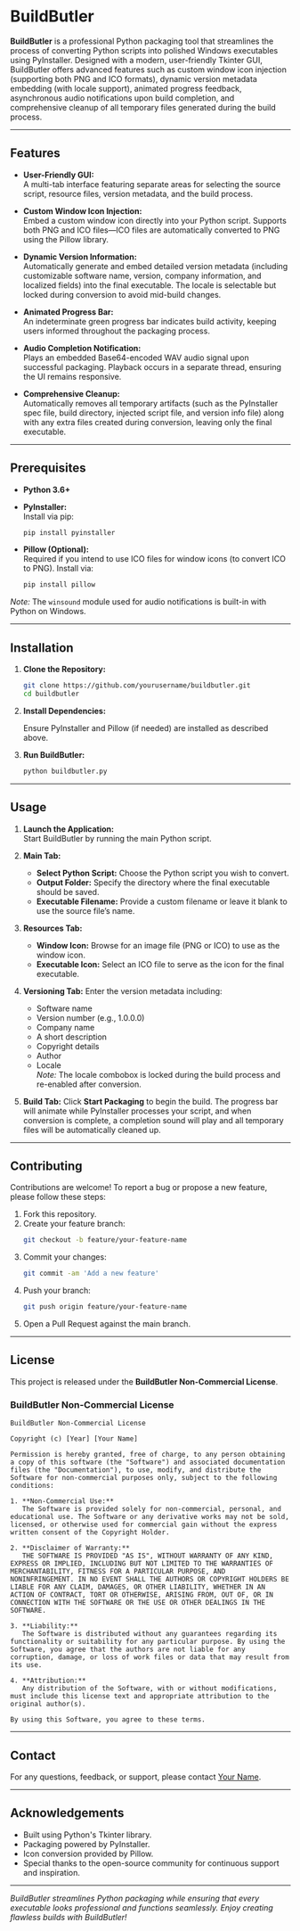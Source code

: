 # BuildButler

**BuildButler** is a professional Python packaging tool that streamlines the process of converting Python scripts into polished Windows executables using PyInstaller. Designed with a modern, user-friendly Tkinter GUI, BuildButler offers advanced features such as custom window icon injection (supporting both PNG and ICO formats), dynamic version metadata embedding (with locale support), animated progress feedback, asynchronous audio notifications upon build completion, and comprehensive cleanup of all temporary files generated during the build process.

---

## Features

- **User-Friendly GUI:**  
  A multi-tab interface featuring separate areas for selecting the source script, resource files, version metadata, and the build process.

- **Custom Window Icon Injection:**  
  Embed a custom window icon directly into your Python script. Supports both PNG and ICO files—ICO files are automatically converted to PNG using the Pillow library.

- **Dynamic Version Information:**  
  Automatically generate and embed detailed version metadata (including customizable software name, version, company information, and localized fields) into the final executable. The locale is selectable but locked during conversion to avoid mid-build changes.

- **Animated Progress Bar:**  
  An indeterminate green progress bar indicates build activity, keeping users informed throughout the packaging process.

- **Audio Completion Notification:**  
  Plays an embedded Base64-encoded WAV audio signal upon successful packaging. Playback occurs in a separate thread, ensuring the UI remains responsive.

- **Comprehensive Cleanup:**  
  Automatically removes all temporary artifacts (such as the PyInstaller spec file, build directory, injected script file, and version info file) along with any extra files created during conversion, leaving only the final executable.

---

## Prerequisites

- **Python 3.6+**

- **PyInstaller:**  
  Install via pip:
  ```bash
  pip install pyinstaller
  ```

- **Pillow (Optional):**  
  Required if you intend to use ICO files for window icons (to convert ICO to PNG). Install via:
  ```bash
  pip install pillow
  ```

*Note:* The `winsound` module used for audio notifications is built-in with Python on Windows.

---

## Installation

1. **Clone the Repository:**
   ```bash
   git clone https://github.com/yourusername/buildbutler.git
   cd buildbutler
   ```

2. **Install Dependencies:**

   Ensure PyInstaller and Pillow (if needed) are installed as described above.

3. **Run BuildButler:**
   ```bash
   python buildbutler.py
   ```

---

## Usage

1. **Launch the Application:**  
   Start BuildButler by running the main Python script.

2. **Main Tab:**
   - **Select Python Script:** Choose the Python script you wish to convert.
   - **Output Folder:** Specify the directory where the final executable should be saved.
   - **Executable Filename:** Provide a custom filename or leave it blank to use the source file’s name.

3. **Resources Tab:**
   - **Window Icon:** Browse for an image file (PNG or ICO) to use as the window icon.
   - **Executable Icon:** Select an ICO file to serve as the icon for the final executable.

4. **Versioning Tab:**
   Enter the version metadata including:
   - Software name
   - Version number (e.g., 1.0.0.0)
   - Company name
   - A short description
   - Copyright details
   - Author
   - Locale  
   *Note:* The locale combobox is locked during the build process and re-enabled after conversion.

5. **Build Tab:**
   Click **Start Packaging** to begin the build. The progress bar will animate while PyInstaller processes your script, and when conversion is complete, a completion sound will play and all temporary files will be automatically cleaned up.

---

## Contributing

Contributions are welcome! To report a bug or propose a new feature, please follow these steps:

1. Fork this repository.
2. Create your feature branch:
   ```bash
   git checkout -b feature/your-feature-name
   ```
3. Commit your changes:
   ```bash
   git commit -am 'Add a new feature'
   ```
4. Push your branch:
   ```bash
   git push origin feature/your-feature-name
   ```
5. Open a Pull Request against the main branch.

---

## License

This project is released under the **BuildButler Non-Commercial License**.

### BuildButler Non-Commercial License

```
BuildButler Non-Commercial License

Copyright (c) [Year] [Your Name]

Permission is hereby granted, free of charge, to any person obtaining a copy of this software (the "Software") and associated documentation files (the "Documentation"), to use, modify, and distribute the Software for non-commercial purposes only, subject to the following conditions:

1. **Non-Commercial Use:**  
   The Software is provided solely for non-commercial, personal, and educational use. The Software or any derivative works may not be sold, licensed, or otherwise used for commercial gain without the express written consent of the Copyright Holder.

2. **Disclaimer of Warranty:**  
   THE SOFTWARE IS PROVIDED "AS IS", WITHOUT WARRANTY OF ANY KIND, EXPRESS OR IMPLIED, INCLUDING BUT NOT LIMITED TO THE WARRANTIES OF MERCHANTABILITY, FITNESS FOR A PARTICULAR PURPOSE, AND NONINFRINGEMENT. IN NO EVENT SHALL THE AUTHORS OR COPYRIGHT HOLDERS BE LIABLE FOR ANY CLAIM, DAMAGES, OR OTHER LIABILITY, WHETHER IN AN ACTION OF CONTRACT, TORT OR OTHERWISE, ARISING FROM, OUT OF, OR IN CONNECTION WITH THE SOFTWARE OR THE USE OR OTHER DEALINGS IN THE SOFTWARE.

3. **Liability:**  
   The Software is distributed without any guarantees regarding its functionality or suitability for any particular purpose. By using the Software, you agree that the authors are not liable for any corruption, damage, or loss of work files or data that may result from its use.

4. **Attribution:**  
   Any distribution of the Software, with or without modifications, must include this license text and appropriate attribution to the original author(s).

By using this Software, you agree to these terms.
```

---

## Contact

For any questions, feedback, or support, please contact [Your Name](mailto:your.email@example.com).

---

## Acknowledgements

- Built using Python's Tkinter library.
- Packaging powered by PyInstaller.
- Icon conversion provided by Pillow.
- Special thanks to the open-source community for continuous support and inspiration.

---

*BuildButler streamlines Python packaging while ensuring that every executable looks professional and functions seamlessly. Enjoy creating flawless builds with BuildButler!*

